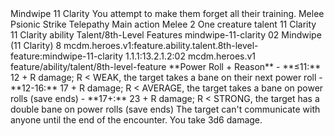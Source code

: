 <ability>
  <name>Mindwipe</name>
  <cost>11 Clarity</cost>
  <flavor>You attempt to make them forget all their training.</flavor>
  <keywords>
    <keyword>Melee</keyword>
    <keyword>Psionic</keyword>
    <keyword>Strike</keyword>
    <keyword>Telepathy</keyword>
  </keywords>
  <type>Main action</type>
  <distance>Melee 2</distance>
  <target>One creature</target>
  <metadata>
    <class>talent</class>
    <cost>11 Clarity</cost>
    <cost_amount>11</cost_amount>
    <cost_resource>Clarity</cost_resource>
    <feature_type>ability</feature_type>
    <file_dpath>Talent/8th-Level Features</file_dpath>
    <item_id>mindwipe-11-clarity</item_id>
    <item_index>02</item_index>
    <item_name>Mindwipe (11 Clarity)</item_name>
    <level>8</level>
    <scc>mcdm.heroes.v1:feature.ability.talent.8th-level-feature:mindwipe-11-clarity</scc>
    <scdc>1.1.1:13.2.1.2:02</scdc>
    <source>mcdm.heroes.v1</source>
    <type>feature/ability/talent/8th-level-feature</type>
  </metadata>
  <effects>
    <effect type="mundane">**Power Roll + Reason**
- **≤11:** 12 + R damage; R &lt; WEAK, the target takes a bane on their next power roll
- **12-16:** 17 + R damage; R &lt; AVERAGE, the target takes a bane on power rolls (save ends)
- **17+:** 23 + R damage; R &lt; STRONG, the target has a double bane on power rolls (save ends)</effect>
    <effect type="mundane">The target can&apos;t communicate with anyone until the end of the encounter.</effect>
    <effect type="mundane" name="Strained">You take 3d6 damage.</effect>
  </effects>
</ability>
